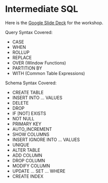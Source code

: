 # Intermediate SQL

Here is the [Google Slide Deck](https://docs.google.com/presentation/d/1sx7FL58BHbzPWb59Tq1S38QBL1KjNEjse3IyqK4nohY/edit?usp=sharing) for the workshop.

Query Syntax Covered:
- CASE
- WHEN
- ROLLUP
- REPLACE
- OVER (Window Functions)
- PARTITION BY
- WITH (Common Table Expressions)

Schema Syntax Covered:
- CREATE TABLE
- INSERT INTO ... VALUES
- DELETE
- DROP
- IF [NOT] EXISTS
- NOT NULL
- PRIMARY KEY
- AUTO_INCREMENT
- SHOW COLUMNS
- INSERT IGNORE INTO ... VALUES
- UNIQUE
- ALTER TABLE
- ADD COLUMN
- DROP COLUMN
- MODIFY COLUMN
- UPDATE ... SET ... WHERE
- CREATE INDEX
